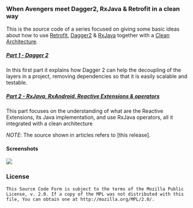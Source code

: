 
### When Avengers meet Dagger2, RxJava & Retrofit in a clean way

This is the source code of a series focused on giving some basic ideas about how to use [Retrofit](http://square.github.io/retrofit/), [Dagger2](http://google.github.io/dagger/) & [RxJava](https://github.com/ReactiveX/RxJava) together with a [Clean Architecture](http://blog.8thlight.com/uncle-bob/2012/08/13/the-clean-architecture.html).

##### [Part 1 - Dagger 2](http://saulmm.github.io/when-Thor-and-Hulk-meet-dagger2-rxjava-1/) 

In this first part it explains how Dagger 2 can help the decoupling of the layers in a project, removing dependencies so that it is easily scalable and testable.

##### [Part 2 - RxJava, RxAndroid, Reactive Extensions & operators](http://saulmm.github.io/when-Iron-Man-becomes-Reactive-Avengers2/)

This part focuses on the understanding of what are the Reactive Extensions, its Java implementation, and use RxJava operators, all it integrated with a clean architecture

*NOTE*: The source shown in articles refers to [this release].

#### Screenshots

![](https://raw.githubusercontent.com/saulmm/Avengers/master/art/screen_detail.gif)

### License 

```
This Source Code Form is subject to the terms of the Mozilla Public 
License, v. 2.0. If a copy of the MPL was not distributed with this 
file, You can obtain one at http://mozilla.org/MPL/2.0/.
```
